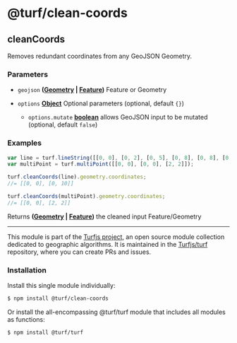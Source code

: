 # @turf/clean-coords

<!-- Generated by documentation.js. Update this documentation by updating the source code. -->

## cleanCoords

Removes redundant coordinates from any GeoJSON Geometry.

### Parameters

*   `geojson` **([Geometry][1] | [Feature][2])** Feature or Geometry
*   `options` **[Object][3]** Optional parameters (optional, default `{}`)

    *   `options.mutate` **[boolean][4]** allows GeoJSON input to be mutated (optional, default `false`)

### Examples

```javascript
var line = turf.lineString([[0, 0], [0, 2], [0, 5], [0, 8], [0, 8], [0, 10]]);
var multiPoint = turf.multiPoint([[0, 0], [0, 0], [2, 2]]);

turf.cleanCoords(line).geometry.coordinates;
//= [[0, 0], [0, 10]]

turf.cleanCoords(multiPoint).geometry.coordinates;
//= [[0, 0], [2, 2]]
```

Returns **([Geometry][1] | [Feature][2])** the cleaned input Feature/Geometry

[1]: https://tools.ietf.org/html/rfc7946#section-3.1

[2]: https://tools.ietf.org/html/rfc7946#section-3.2

[3]: https://developer.mozilla.org/docs/Web/JavaScript/Reference/Global_Objects/Object

[4]: https://developer.mozilla.org/docs/Web/JavaScript/Reference/Global_Objects/Boolean

<!-- This file is automatically generated. Please don't edit it directly. If you find an error, edit the source file of the module in question (likely index.js or index.ts), and re-run "yarn docs" from the root of the turf project. -->

---

This module is part of the [Turfjs project](https://turfjs.org/), an open source module collection dedicated to geographic algorithms. It is maintained in the [Turfjs/turf](https://github.com/Turfjs/turf) repository, where you can create PRs and issues.

### Installation

Install this single module individually:

```sh
$ npm install @turf/clean-coords
```

Or install the all-encompassing @turf/turf module that includes all modules as functions:

```sh
$ npm install @turf/turf
```
